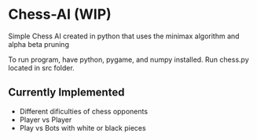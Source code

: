 # Chess-AI (WIP)

Simple Chess AI created in python that uses the minimax algorithm and alpha beta pruning

To run program, have python, pygame, and numpy installed. Run chess.py located in src folder.

## Currently Implemented

- Different dificulties of chess opponents
- Player vs Player
- Play vs Bots with white or black pieces
